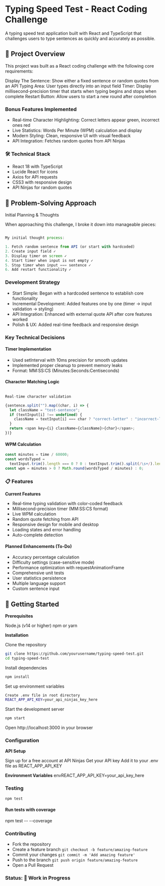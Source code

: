 # Typing Speed Test - React Coding Challenge

A typing speed test application built with React and TypeScript that challenges users to type sentences as quickly and accurately as possible.

## 🎯 Project Overview

This project was built as a React coding challenge with the following core requirements:

Display The Sentence: Show either a fixed sentence or random quotes from an API
Typing Area: User types directly into an input field
Timer: Display millisecond-precision timer that starts when typing begins and stops when complete
Restart Button: Allow users to start a new round after completion

### Bonus Features Implemented

- Real-time Character Highlighting: Correct letters appear green, incorrect ones red
- Live Statistics: Words Per Minute (WPM) calculation and display
- Modern Styling: Clean, responsive UI with visual feedback
- API Integration: Fetches random quotes from API Ninjas

### 🛠️ Technical Stack

- React 18 with TypeScript
- Lucide React for icons
- Axios for API requests
- CSS3 with responsive design
- API Ninjas for random quotes

## 🧠 Problem-Solving Approach

Initial Planning & Thoughts

When approaching this challenge, I broke it down into manageable pieces:

```javascript

My initial thought process:

1. Fetch random sentence from API (or start with hardcoded)
2. Create input field ✓
3. Display timer on screen ✓
4. Start timer when input is not empty ✓
5. Stop timer when input === sentence ✓
6. Add restart functionality ✓

```

### Development Strategy

- Start Simple: Began with a hardcoded sentence to establish core functionality
- Incremental Development: Added features one by one (timer → input validation → styling)
- API Integration: Enhanced with external quote API after core features worked
- Polish & UX: Added real-time feedback and responsive design

### Key Technical Decisions

#### Timer Implementation

- Used setInterval with 10ms precision for smooth updates
- Implemented proper cleanup to prevent memory leaks
- Format: MM:SS:CS (Minutes:Seconds:Centiseconds)

#### Character Matching Logic

```typescript

Real-time character validation

{sentence.split("").map((char, i) => {
  let className = "test-sentence";
  if (textInput[i] !== undefined) {
    className = textInput[i] === char ? "correct-letter" : "incorrect-letter";
  }
  return <span key={i} className={className}>{char}</span>;
})}

```

#### WPM Calculation

```typescript
const minutes = time / 60000;
const wordsTyped =
  textInput.trim().length === 0 ? 0 : textInput.trim().split(/\s+/).length;
const wpm = minutes > 0 ? Math.round(wordsTyped / minutes) : 0;
```

### 📋 Features

**Current Features**

- Real-time typing validation with color-coded feedback
- Millisecond-precision timer (MM:SS:CS format)
- Live WPM calculation
- Random quote fetching from API
- Responsive design for mobile and desktop
- Loading states and error handling
- Auto-complete detection

#### Planned Enhancements (To-Do)

- Accuracy percentage calculation
- Difficulty settings (case-sensitive mode)
- Performance optimization with requestAnimationFrame
- Comprehensive unit tests
- User statistics persistence
- Multiple language support
- Custom sentence input

## 🚀 Getting Started

**Prerequisites**

Node.js (v14 or higher)
npm or yarn

**Installation**

Clone the repository

```bash
git clone https://github.com/yourusername/typing-speed-test.git
cd typing-speed-test
```

Install dependencies

```bash
npm install
```

Set up environment variables

```bash
Create .env file in root directory
REACT_APP_API_KEY=your_api_ninjas_key_here
```

Start the development server

```bash
npm start
```

Open http://localhost:3000 in your browser

### Configuration

**API Setup**

Sign up for a free account at API Ninjas
Get your API key
Add it to your .env file as REACT_APP_API_KEY

**Environment Variables**
envREACT_APP_API_KEY=your_api_key_here

### Testing

```bash
npm test
```

#### Run tests with coverage

npm test -- --coverage

### Contributing

- Fork the repository
- Create a feature branch `git checkout -b feature/amazing-feature`
- Commit your changes `git commit -m 'Add amazing feature'`
- Push to the branch `git push origin feature/amazing-feature`
- Open a Pull Request

### Status: 🚧 Work in Progress
